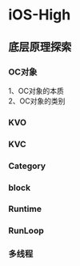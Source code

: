 # iOS-High


## 底层原理探索


### OC对象

1、OC对象的本质<br/>
2、OC对象的类别


### KVO


### KVC


### Category


### block


### Runtime


### RunLoop

### 多线程
